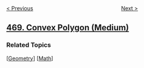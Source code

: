 <!--|This file generated by command(leetcode description); DO NOT EDIT.    |-->
<!--+----------------------------------------------------------------------+-->
<!--|@author    openset <openset.wang@gmail.com>                           |-->
<!--|@link      https://github.com/openset                                 |-->
<!--|@home      https://github.com/openset/leetcode                        |-->
<!--+----------------------------------------------------------------------+-->

[< Previous](../validate-ip-address "Validate IP Address")
　　　　　　　　　　　　　　　　
[Next >](../implement-rand10-using-rand7 "Implement Rand10() Using Rand7()")

## [469. Convex Polygon (Medium)](https://leetcode.com/problems/convex-polygon "凸多边形")



### Related Topics
  [[Geometry](../../tag/geometry/README.md)]
  [[Math](../../tag/math/README.md)]
